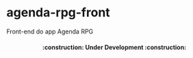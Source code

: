 # agenda-rpg-front
Front-end do app Agenda RPG

<h4 align="center"> 
    :construction:  Under Development  :construction:
</h4>
